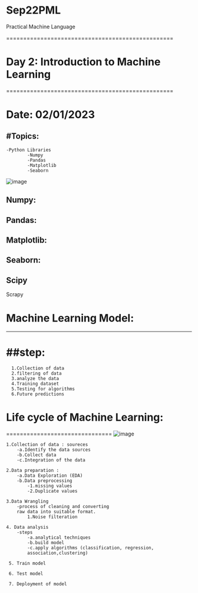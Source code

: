 # Sep22PML
Practical Machine Language

=================================================
# Day 2: Introduction to Machine Learning
=================================================
# Date: 02/01/2023

#Topics:
------------------
    -Python Libraries
            -Numpy
            -Pandas
            -Matplotlib
            -Seaborn
![image](https://user-images.githubusercontent.com/72081819/210325888-51858a50-25eb-466c-b5e0-c735cc6ef63f.png)
   

  Numpy:
  ------
  Pandas:
  --------
  Matplotlib:
  -----------
  Seaborn:
  ---------
  Scipy
  -------
  Scrapy

# Machine Learning Model:
---------------------------
##step:
======

      1.Collection of data
      2.filtering of data
      3.analyze the data
      4.Training dataset
      5.Testing for algorithms
      6.Future predictions


# Life cycle of Machine Learning:
===============================
![image](https://user-images.githubusercontent.com/72081819/210325458-5d5258e6-5927-473b-8548-ea38a159555e.png)


    1.Collection of data : soureces 
        -a.Identify the data sources
        -b.Collect data
        -c.Integration of the data

    2.Data preparation :
        -a.Data Exploration (EDA)
        -b.Data preprocessing
            -1.missing values
            -2.Duplicate values

    3.Data Wrangling
        -process of cleaning and converting 
        raw data into suitable format.
            1.Noise filteration

    4. Data analysis       
        -steps
            -a.analytical techniques
            -b.build model
            -c.apply algorithms (classification, regression, 
            association,clustering)

     5. Train model

     6. Test model

     7. Deployment of model
 
        

